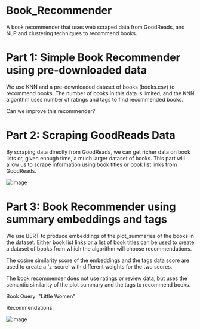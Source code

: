 # Book_Recommender
A book recommender that uses web scraped data from GoodReads, and NLP and clustering techniques to recommend books.

# Part 1: Simple Book Recommender using pre-downloaded data

We use KNN and a pre-downloaded dataset of books (books.csv) to recommend books. 
The number of books in this data is limited, and the KNN algorithm uses number of ratings and tags to find 
recommended books. 

Can we improve this recommender? 

# Part 2: Scraping GoodReads Data

By scraping data directly from GoodReads, we can get richer data on book lists or, given enough time, a much larger dataset of books. 
This part will allow us to scrape information using book titles or book list links from GoodReads. 

![image](https://user-images.githubusercontent.com/59543579/120947769-83d25000-c70e-11eb-9ebe-a2924d9258bc.png)


# Part 3: Book Recommender using summary embeddings and tags

We use BERT to produce embeddings of the plot_summaries of the books in the dataset. Either book list links or a list of book titles 
can be used to create a dataset of books from which the algorithm will choose recommendations. 

The cosine similarity score of the embeddings and the tags data score are used to create a 'z-score' with different weights for the 
two scores. 

The book recommender does not use ratings or review data, but uses the semantic similarity of the plot summary and the tags to 
recommend books.

Book Query: "Little Women"

Recommendations: 

![image](https://user-images.githubusercontent.com/59543579/120947854-bed48380-c70e-11eb-99a0-709c1cccc63a.png)

